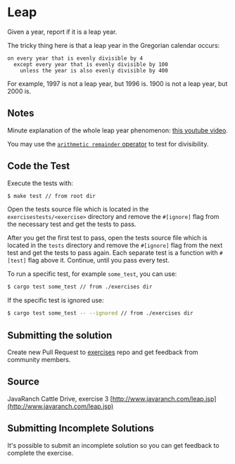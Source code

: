 # Leap

Given a year, report if it is a leap year.

The tricky thing here is that a leap year in the Gregorian calendar occurs:

```text
on every year that is evenly divisible by 4
  except every year that is evenly divisible by 100
    unless the year is also evenly divisible by 400
```

For example, 1997 is not a leap year, but 1996 is. 1900 is not a leap
year, but 2000 is.

## Notes

Minute explanation of the whole leap year
phenomenon: [this youtube video][video].

[video]: http://www.youtube.com/watch?v=xX96xng7sAE

You may use the [`arithmetic remainder` operator](https://doc.rust-lang.org/book/appendix-02-operators.html) to test for divisibility.

## Code the Test

Execute the tests with:

```bash
$ make test // from root dir
```

Open the tests source file which is located in the `exercisestests/<exercise>` directory
and remove the `#[ignore]` flag from the necessary test and get the tests to pass.

After you get the first test to pass, open the tests source file which is located in the `tests` directory
and remove the `#[ignore]` flag from the next test and get the tests to pass
again. Each separate test is a function with `#[test]` flag above it.
Continue, until you pass every test.

To run a specific test, for example `some_test`, you can use:

```bash
$ cargo test some_test // from ./exercises dir
```

If the specific test is ignored use:

```bash
$ cargo test some_test -- --ignored // from ./exercises dir
```

## Submitting the solution

Create new Pull Request to [exercises](https://github.com/learnrusttogether/exercises) repo and get feedback from community members.

## Source

JavaRanch Cattle Drive, exercise 3 [http://www.javaranch.com/leap.jsp](http://www.javaranch.com/leap.jsp)

## Submitting Incomplete Solutions

It's possible to submit an incomplete solution so you can get feedback to complete the exercise.
